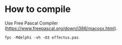 # How to compile

Use Free Pascal Compiler (https://www.freepascal.org/down/i386/macosx.html).

```
fpc -Mdelphi -vh -O3 effectus.pas
```